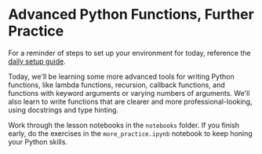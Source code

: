 # Advanced Python Functions, Further Practice

For a reminder of steps to set up your environment for today, reference the [daily setup guide](https://github.com/datastackacademy/data-engineering-bootcamp/blob/daily_setup_guide/getting-started/daily_setup.md).

Today, we'll be learning some more advanced tools for writing Python functions, like lambda functions, recursion, callback functions, and functions with keyword arguments or varying numbers of arguments. We'll also learn to write functions that are clearer and more professional-looking, using docstrings and type hinting.

Work through the lesson notebooks in the `notebooks` folder. If you finish early, do the exercises in the `more_practice.ipynb` notebook to keep honing your Python skills.

